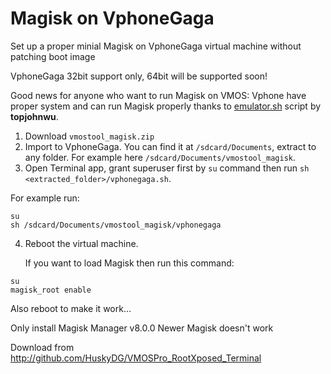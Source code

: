 # Magisk on VphoneGaga
Set up a proper minial Magisk on VphoneGaga virtual machine without patching boot image

VphoneGaga 32bit support only, 64bit will be supported soon!

Good news for anyone who want to run Magisk on VMOS: Vphone have proper system and can run Magisk properly thanks to [emulator.sh](https://github.com/topjohnwu/Magisk/blob/master/scripts/emulator.sh) script by **topjohnwu**. 

  1. Download `vmostool_magisk.zip`
  2. Import to VphoneGaga. You can find it at `/sdcard/Documents`, extract to any folder. For example here `/sdcard/Documents/vmostool_magisk`.
  3. Open Terminal app, grant superuser first by `su` command then run `sh <extracted_folder>/vphonegaga.sh`.
  
  For example run:
```
su
sh /sdcard/Documents/vmostool_magisk/vphonegaga
```
  4. Reboot the virtual machine.

     If you want to load Magisk then run this command:
```
su
magisk_root enable
```


Also reboot to make it work...

Only install Magisk Manager v8.0.0
Newer Magisk doesn't work

Download from http://github.com/HuskyDG/VMOSPro_RootXposed_Terminal
